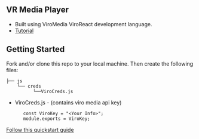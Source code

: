 ## VR Media Player
* Built using ViroMedia ViroReact development language.
* [Tutorial](https://blog.viromedia.com/powered-by-viro-vr-media-player-75ec91156c76)


## Getting Started

Fork and/or clone this repo to your local machine.  Then create the following files:

    ├── js
        └── creds
              └──ViroCreds.js
     
 - ViroCreds.js - (contains viro media api key)
                      
                      
      
          const ViroKey = "<Your Info>";
          module.exports = ViroKey;
          
          
[Follow this quickstart guide](https://docs.viromedia.com/docs/quick-start)
